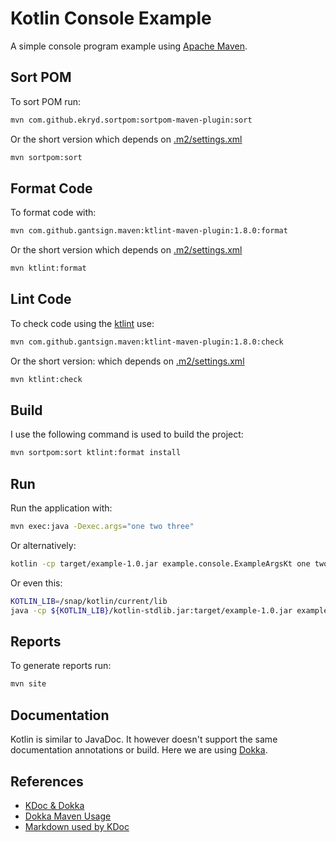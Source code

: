 # Kotlin Console Example

A simple console program example using [Apache
Maven](https://maven.apache.org/).

## Sort POM

To sort POM run:

```bash
mvn com.github.ekryd.sortpom:sortpom-maven-plugin:sort
```

Or the short version which depends on [.m2/settings.xml](.m2/settings.xml)

```bash
mvn sortpom:sort
```

## Format Code

To format code with:

```bash
mvn com.github.gantsign.maven:ktlint-maven-plugin:1.8.0:format
```

Or the short version which depends on [.m2/settings.xml](.m2/settings.xml)

```bash
mvn ktlint:format
```

## Lint Code

To check code using
the [ktlint](https://github.com/gantsign/ktlint-maven-plugin) use:

```bash
mvn com.github.gantsign.maven:ktlint-maven-plugin:1.8.0:check
```

Or the short version: which depends on [.m2/settings.xml](.m2/settings.xml)

```bash
mvn ktlint:check
```

## Build

I use the following command is used to build the project:

```bash
mvn sortpom:sort ktlint:format install
```

## Run

Run the application with:

```bash
mvn exec:java -Dexec.args="one two three"
```

Or alternatively:

```bash
kotlin -cp target/example-1.0.jar example.console.ExampleArgsKt one two three
```

Or even this:

```bash
KOTLIN_LIB=/snap/kotlin/current/lib
java -cp ${KOTLIN_LIB}/kotlin-stdlib.jar:target/example-1.0.jar example.console.ExampleArgsKt one two three
```

## Reports

To generate reports run:

```bash
mvn site
```

## Documentation

Kotlin is similar to JavaDoc. It however doesn't support the same documentation
annotations or build. Here we are using
[Dokka](https://github.com/Kotlin/dokka).

## References

* [KDoc & Dokka](https://kotlinlang.org/docs/kotlin-doc.html)
* [Dokka Maven Usage](https://kotlin.github.io/dokka/1.4.30/user_guide/maven/usage/)
* [Markdown used by KDoc](https://daringfireball.net/projects/markdown/)
